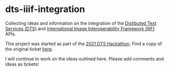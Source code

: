 # dts-iiif-integration

Collecting ideas and information on the integration of the [Distibuted Text Services (DTS)](https://w3id.org/dts) and [International Image Interoperability Framework (IIIF)](https://iiif.io) APIs.

This project was started as part of the [2021 DTS Hackathon](https://distributed-text-services.github.io/workshops/events/2021-hackathon/). Find a copy of the original ticket [here](dts-hackathon-18.md).

I will continue to work on the ideas outlined here. Please add comments and ideas as tickets!

